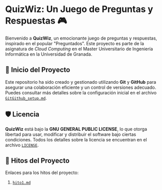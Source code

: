 # QuizWiz: Un Juego de Preguntas y Respuestas 🎮

Bienvenido a **QuizWiz**, un emocionante juego de preguntas y respuestas, inspirado en el popular "Preguntados". Este proyecto es parte de la asignatura de *Cloud Computing* en el Master Universitario de Ingeniería Informática en la Universidad de Granada.

## 🚀 Inicio del Proyecto

Este repositorio ha sido creado y gestionado utilizando **Git** y **GitHub** para asegurar una colaboración eficiente y un control de versiones adecuado. Puedes consultar más detalles sobre la configuración inicial en el archivo [`GitGithub_setup.md`](./GitGithub_setup.md).

## 🛡️ Licencia

**QuizWiz** está bajo la **GNU GENERAL PUBLIC LICENSE**, lo que otorga libertad para usar, modificar y distribuir el software bajo ciertas condiciones. Todos los detalles sobre la licencia se encuentran en el archivo [`LICENSE`](./LICENSE).

## 🧠 Hitos del Proyecto

Enlaces para los hitos del proyecto:

 1. [`hito1.md`](./hitos/hito1.md) 